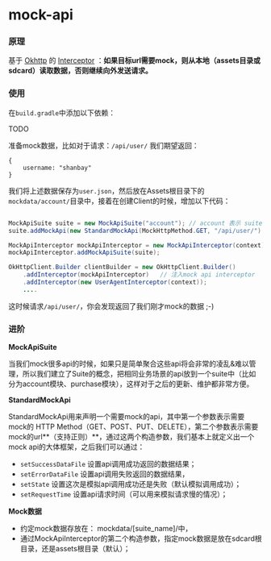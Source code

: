 # mock-api

### 原理

基于 [Okhttp](https://github.com/square/okhttp) 的 [Interceptor](https://github.com/square/okhttp/wiki/Interceptors) ：**如果目标url需要mock，则从本地（assets目录或sdcard）读取数据，否则继续向外发送请求。**


### 使用

在`build.gradle`中添加以下依赖：

TODO

准备mock数据，比如对于请求：`/api/user/` 我们期望返回：

```
{
    username: "shanbay"
}
```

我们将上述数据保存为`user.json`，然后放在Assets根目录下的`mockdata/account/`目录中，接着在创建Client的时候，增加以下代码：

```java

MockApiSuite suite = new MockApiSuite("account"); // account 表示 suite name
suite.addMockApi(new StandardMockApi(MockHttpMethod.GET, "/api/user/").setSuccessDataFile("user.json"))

MockApiInterceptor mockApiInterceptor = new MockApiInterceptor(context);
mockApiInterceptor.addMockApiSuite(suite);

OkHttpClient.Builder clientBuilder = new OkHttpClient.Builder()
    .addInterceptor(mockApiInterceptor)   // 注入mock api interceptor
    .addInterceptor(new UserAgentInterceptor(context));
    ....

```

这时候请求`/api/user/`，你会发现返回了我们刚才mock的数据 ;-)

### 进阶
**MockApiSuite**

当我们mock很多api的时候，如果只是简单聚合这些api将会非常的凌乱&难以管理，所以我们建立了Suite的概念，把相同业务场景的api放到一个suite中（比如分为account模块、purchase模块），这样对于之后的更新、维护都非常方便。

**StandardMockApi**

StandardMockApi用来声明一个需要mock的api，其中第一个参数表示需要mock的 HTTP Method（GET、POST、PUT、DELETE），第二个参数表示需要mock的url**（支持正则）**，通过这两个构造参数，我们基本上就定义出一个mock api的大体框架，之后我们可以通过：
- `setSuccessDataFile` 设置api调用成功返回的数据结果；
- `setErrorDataFile` 设置api调用失败返回的数据结果，
- `setState` 设置这次是模拟api调用成功还是失败（默认模拟调用成功）；
- `setRequestTime` 设置api请求时间（可以用来模拟请求慢的情况）；

**Mock数据**

- 约定mock数据存放在： mockdata/[suite_name]/中，
- 通过MockApiInterceptor的第二个构造参数，指定mock数据是放在sdcard根目录，还是assets根目录（默认）；

